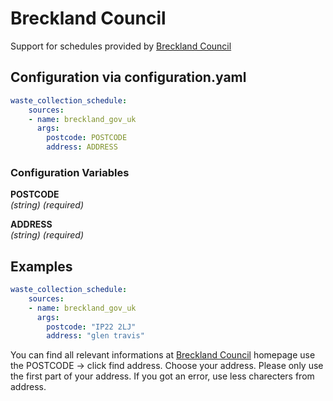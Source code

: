 # Breckland Council

Support for schedules provided by [Breckland Council](https://www.breckland.gov.uk/mybreckland)

## Configuration via configuration.yaml

```yaml
waste_collection_schedule:
    sources:
    - name: breckland_gov_uk
      args:
        postcode: POSTCODE
        address: ADDRESS

```

### Configuration Variables

**POSTCODE**  
*(string) (required)*

**ADDRESS**  
*(string) (required)*

## Examples

```yaml
waste_collection_schedule:
    sources:
    - name: breckland_gov_uk
      args:
        postcode: "IP22 2LJ"
        address: "glen travis"
```

You can find all relevant informations at [Breckland Council](https://www.breckland.gov.uk/mybreckland) homepage
use the POSTCODE -> click find address.
Choose your address. Please only use the first part of your address. If you got an error, use less charecters from address.


